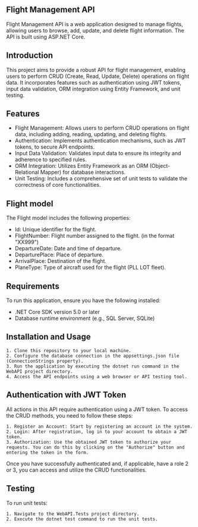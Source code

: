 
## Flight Management API

Flight Management API is a web application designed to manage flights, allowing users to browse, add, update, and delete flight information. The API is built using ASP.NET Core.


    
## Introduction

This project aims to provide a robust API for flight management, enabling users to perform CRUD (Create, Read, Update, Delete) operations on flight data. It incorporates features such as authentication using JWT tokens, input data validation, ORM integration using Entity Framework, and unit testing.


## Features

- Flight Management: Allows users to perform CRUD operations on flight data, including adding, reading, updating, and deleting flights.
- Authentication: Implements authentication mechanisms, such as JWT tokens, to secure API endpoints.
- Input Data Validation: Validates input data to ensure its integrity and adherence to specified rules.
- ORM Integration: Utilizes Entity Framework as an ORM (Object-Relational Mapper) for database interactions.
- Unit Testing: Includes a comprehensive set of unit tests to validate the correctness of core functionalities.


## Flight model

The Flight model includes the following properties:

- Id: Unique identifier for the flight.
- FlightNumber: Flight number assigned to the flight. (in the format "XX999")
- DepartureDate: Date and time of departure.
- DeparturePlace: Place of departure.
- ArrivalPlace: Destination of the flight.
- PlaneType: Type of aircraft used for the flight (PLL LOT fleet).


## Requirements

To run this application, ensure you have the following installed:

- .NET Core SDK version 5.0 or later
- Database runtime environment (e.g., SQL Server, SQLite)
    
## Installation and Usage
    1. Clone this repository to your local machine.
    2. Configure the database connection in the appsettings.json file (ConnectionStrings property).
    3. Run the application by executing the dotnet run command in the WebAPI project directory.
    4. Access the API endpoints using a web browser or API testing tool.

## Authentication with JWT Token
All actions in this API require authentication using a JWT token. To access the CRUD methods, you need to follow these steps:

    1. Register an Account: Start by registering an account in the system.
    2. Login: After registration, log in to your account to obtain a JWT token.
    3. Authorization: Use the obtained JWT token to authorize your requests. You can do this by clicking on the "Authorize" button and entering the token in the form.
Once you have successfully authenticated and, if applicable, have a role 2 or 3, you can access and utilize the CRUD functionalities.

## Testing
To run unit tests:

    1. Navigate to the WebAPI.Tests project directory.
    2. Execute the dotnet test command to run the unit tests.


